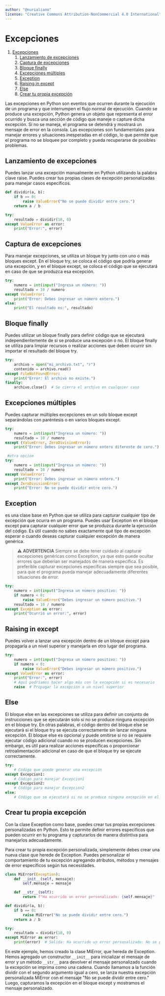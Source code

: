 ```yaml
---
author: "@nurialiano"
license: "Creative Commons Attribution-NonCommercial 4.0 International"
---
```


# Excepciones

1. [Excepciones](#excepciones)
   1. [Lanzamiento de excepciones](#lanzamiento-de-excepciones)
   2. [Captura de excepciones](#captura-de-excepciones)
   3. [Bloque finally](#bloque-finally)
   4. [Excepciones múltiples](#excepciones-múltiples)
   5. [Exception](#exception)
   6. [Raising in except](#raising-in-except)
   7. [Else](#else)
   8. [Crear tu propia excepción](#crear-tu-propia-excepción)

Las excepciones en Python son eventos que ocurren durante la ejecución de un programa y que interrumpen el flujo normal de ejecución. Cuando se produce una excepción, Python genera un objeto que representa el error ocurrido y busca una sección de código que maneje o capture dicha excepción. Si no se maneja, el programa se detendrá y mostrará un mensaje de error en la consola.
Las excepciones son fundamentales para manejar errores y situaciones inesperadas en el código, lo que permite que el programa no se bloquee por completo y pueda recuperarse de posibles problemas.

## Lanzamiento de excepciones

Puedes lanzar una excepción manualmente en Python utilizando la palabra clave raise. Puedes crear tus propias clases de excepción personalizadas para manejar casos específicos.

~~~py
def dividir(a, b):
    if b == 0:
        raise ValueError("No se puede dividir entre cero.")
    return a / b

try:
    resultado = dividir(10, 0)
except ValueError as error:
    print("Error:", error)
~~~

## Captura de excepciones

Para manejar excepciones, se utiliza un bloque try junto con uno o más bloques except. En el bloque try, se coloca el código que podría generar una excepción, y en el bloque except, se coloca el código que se ejecutará en caso de que se produzca esa excepción.

~~~py
try:
    numero = int(input("Ingresa un número: "))
    resultado = 10 / numero
except ValueError:
    print("Error: Debes ingresar un número entero.")
else:
    print("El resultado es:", resultado)
~~~

## Bloque finally

Puedes utilizar un bloque finally para definir código que se ejecutará independientemente de si se produce una excepción o no. El bloque finally se utiliza para limpiar recursos o realizar acciones que deben ocurrir sin importar el resultado del bloque try.

~~~py
try:
    archivo = open("mi_archivo.txt", "r")
    contenido = archivo.read()
except FileNotFoundError:
    print("Error: El archivo no existe.")
finally:
    archivo.close()  # Se cierra el archivo en cualquier caso
~~~

## Excepciones múltiples

Puedes capturar múltiples excepciones en un solo bloque except separándolas con paréntesis o en varios bloques except.

~~~py
try:
    numero = int(input("Ingresa un número: "))
    resultado = 10 / numero
except (ValueError, ZeroDivisionError):
    print("Error: Debes ingresar un número entero diferente de cero.")

 #otra opcion
try:
    numero = int(input("Ingresa un número: "))
    resultado = 10 / numero
except ValueError:
    print("Error: Debes ingresar un número entero.")
except ZeroDivisionError:
    print("Error: No se puede dividir entre cero.")
~~~

## Exception

es una clase base en Python que se utiliza para capturar cualquier tipo de excepción que ocurra en un programa. Puedes usar Exception en el bloque except para capturar cualquier error que se produzca durante la ejecución del código. Es útil cuando no sabes exactamente qué tipo de excepción esperar o cuando deseas capturar cualquier excepción de manera genérica.

> :warning: **ADVERTENCIA** Siempre se debe tener cuidado al capturar excepciones genéricas como Exception, ya que esto puede ocultar errores que deberían ser manejados de manera específica. Es preferible capturar excepciones específicas siempre que sea posible, para que el programa pueda manejar adecuadamente diferentes situaciones de error.

~~~py
try:
    numero = int(input("Ingresa un número positivo: "))
    if numero < 0:
        raise ValueError("Debes ingresar un número positivo.")
    resultado = 10 / numero
except Exception as error:
    print("Ocurrió un error:", error)
~~~

## Raising in except

Puedes volver a lanzar una excepción dentro de un bloque except para propagarla a un nivel superior y manejarla en otro lugar del programa.

~~~py
try:
    numero = int(input("Ingresa un número positivo: "))
    if numero < 0:
        raise ValueError("Debes ingresar un número positivo.")
except ValueError as error:
    print("Error:", error)
    # Aquí podríamos hacer algo más con la excepción si es necesario
    raise  # Propagar la excepción a un nivel superior
~~~

## Else

El bloque else en las excepciones se utiliza para definir un conjunto de instrucciones que se ejecutarán solo si no se produce ninguna excepción en el bloque try. En otras palabras, el código dentro del bloque else se ejecutará si el bloque try se ejecuta correctamente sin lanzar ninguna excepción.
El bloque else es opcional y puede omitirse si no se requiere ejecutar código adicional cuando no se producen excepciones. Sin embargo, es útil para realizar acciones específicas o proporcionar retroalimentación adicional en caso de que el bloque try se ejecute correctamente.

~~~py
try:
    # Código que puede generar una excepción
except Excepcion1:
    # Código para manejar Excepcion1
except Excepcion2:
    # Código para manejar Excepcion2
else:
    # Código que se ejecutará si no se produce ninguna excepción en el bloque try
~~~

## Crear tu propia excepción

Con la clase Exception como base, puedes crear tus propias excepciones personalizadas en Python. Esto te permite definir errores específicos que pueden ocurrir en tu programa y capturarlos de manera distintiva para manejarlos adecuadamente.

Para crear tu propia excepción personalizada, simplemente debes crear una nueva clase que herede de Exception. Puedes personalizar el comportamiento de tu excepción agregando atributos, métodos y mensajes de error específicos según tus necesidades.

~~~py
class MiError(Exception):
    def __init__(self, mensaje):
        self.mensaje = mensaje

    def __str__(self):
        return f"Ha ocurrido un error personalizado: {self.mensaje}"

def dividir(a, b):
    if b == 0:
        raise MiError("No se puede dividir entre cero.")
    return a / b

try:
    resultado = dividir(10, 0)
except MiError as error:
    print(error)  # Salida: Ha ocurrido un error personalizado: No se puede dividir entre cero.
~~~

En este ejemplo, hemos creado la clase MiError, que hereda de Exception. Hemos agregado un constructor `__init__` para inicializar el mensaje de error y un método `__str__` para devolver el mensaje personalizado cuando la excepción se imprima como una cadena. Cuando llamamos a la función dividir con el segundo argumento igual a cero, se lanza nuestra excepción personalizada MiError con el mensaje "No se puede dividir entre cero." Luego, capturamos la excepción en el bloque except y mostramos el mensaje personalizado.
